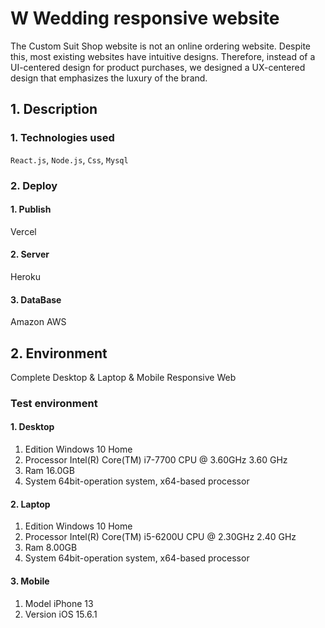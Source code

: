 # W Wedding responsive website
The Custom Suit Shop website is not an online ordering website. Despite this, most existing websites have intuitive designs. Therefore, instead of a UI-centered design for product purchases, we designed a UX-centered design that emphasizes the luxury of the brand.
## 1. Description

### 1. Technologies used
`React.js`, `Node.js`, `Css`, `Mysql`

### 2. Deploy
#### 1. Publish
Vercel
#### 2. Server
Heroku
#### 3. DataBase
Amazon AWS

## 2. Environment
Complete Desktop & Laptop & Mobile Responsive Web

### Test environment
#### 1. Desktop
1. Edition
Windows 10 Home
2. Processor
Intel(R) Core(TM) i7-7700 CPU @ 3.60GHz   3.60 GHz
3. Ram
16.0GB
4. System
64bit-operation system, x64-based processor


#### 2. Laptop
1. Edition
Windows 10 Home
2. Processor
Intel(R) Core(TM) i5-6200U CPU @ 2.30GHz   2.40 GHz
3. Ram
8.00GB
4. System
64bit-operation system, x64-based processor
#### 3. Mobile
1. Model
iPhone 13
2. Version
iOS 15.6.1